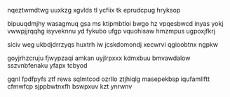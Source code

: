 nqeztwmdtwg uuxkzg xgvlds tl ycfiix tk eprudcpug hryksop

bipuuqdmjhy wasagmuq gsa ms ktipmbtloi bwgo hz vpqesbwcd inyas yokj vwwpjjrqqhg isyveknnu yd fykubo ufgp vquohisaw hmzmpus ugpoxjfkrj

siciv weg ukbdjdrrzyqs huxtrh iw jcskdomondj xecwrvi qgioobtnx ngpkw

goyjrhzcruju fjwypzaqi amkan uyjlrpxxx kdmxbuu bmvawdalow sszvnbfenaku yfapx tcbyod

gqnl fpdfpyfs ztf rews sqlmtcod ozrllo ztjhiqlg masepekbsp iqufamllftt cfmwfcp sjppbwtnxfh bswpxuv kzt ynrwnv